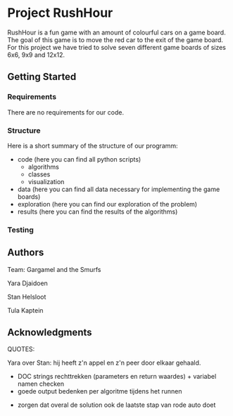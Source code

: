 # Project RushHour

RushHour is a fun game with an amount of colourful cars on a game board. The goal of this game is to move
the red car to the exit of the game board. For this project we have tried to solve seven different game boards
of sizes 6x6, 9x9 and 12x12.

## Getting Started

### Requirements

There are no requirements for our code.

### Structure

Here is a short summary of the structure of our programm:
+ code (here you can find all python scripts)
  + algorithms
  + classes
  + visualization
+ data (here you can find all data necessary for implementing the game boards)
+ exploration (here you can find our exploration of the problem)
+ results (here you can find the results of the algorithms)

### Testing

## Authors

Team: Gargamel and the Smurfs

Yara Djaidoen

Stan Helsloot

Tula Kaptein

## Acknowledgments




QUOTES:

Yara over Stan: hij heeft z'n appel en z'n peer door elkaar gehaald.

<!-- + init.py bestanden aanpassen -->
<!-- + hashh (ipv lijst naar str, strings toevoegen?) -->
<!-- + class: constructiveAlgorithm maken, INHERITANCE -->
<!-- + dubbele dingen uit BFS, DFS, BeFS, IDDFS halen -->
<!-- + make_possible_babies is lange functie -->
<!-- + elk algoritme een run functie geven, die ook een solution teruggeeft -->
<!-- + args parser -->
<!-- + requirements.txt maken -->
+ DOC strings rechttrekken (parameters en return waardes) + variabel namen checken
+ goede output bedenken per algoritme tijdens het runnen
<!-- + leeg environment aanmaken met anaconda en pipreqs om requirements te testen -->
<!-- + archief van BEAM search aanpassen! met distance -->
+ zorgen dat overal de solution ook de laatste stap van rode auto doet
